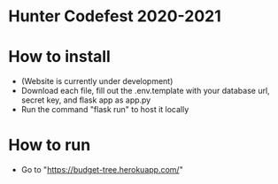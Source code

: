 # Hunter Codefest 2020-2021

# How to install
- (Website is currently under development)
- Download each file, fill out the .env.template with your database url, secret key, and flask app as app.py
- Run the command "flask run" to host it locally

# How to run
- Go to "https://budget-tree.herokuapp.com/"